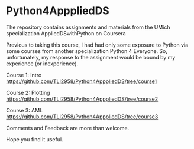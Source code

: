 # Python4ApppliedDS
The  repository contains assignments and materials from the UMich specialization AppliedDSwithPython on Coursera

Previous to taking this course, I had had only some exposure to Python 
via some courses from another specialization Python 4 
Everyone. So, unfortunately, my response to the assignment 
would be bound by my experience (or inexperience).

Course 1: Intro https://github.com/TLI2958/Python4ApppliedDS/tree/course1

Course 2: Plotting https://github.com/TLI2958/Python4ApppliedDS/tree/course2

Course 3: AML https://github.com/TLI2958/Python4ApppliedDS/tree/course3

Comments and Feedback are more than welcome. 

Hope you find it useful.
